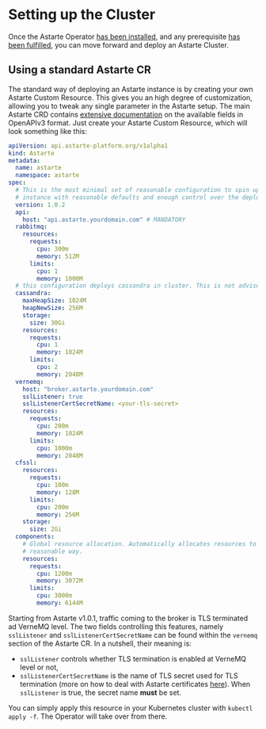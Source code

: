 # Setting up the Cluster

Once the Astarte Operator [has been installed](030-installation_kubernetes.html), and any prerequisite
[has been fulfilled](020-prerequisites.html), you can move forward and deploy an Astarte Cluster.

## Using a standard Astarte CR

The standard way of deploying an Astarte instance is by creating your own Astarte Custom Resource.
This gives you an high degree of customization, allowing you to tweak any single parameter in the
Astarte setup. The main Astarte CRD contains [extensive
documentation](https://github.com/astarte-platform/astarte-kubernetes-operator/blob/v1.0.2/config/crd/bases/api.astarte-platform.org_astartes.yaml)
on the available fields in OpenAPIv3 format. Just create your Astarte Custom Resource, which will
look something like this:

```yaml
apiVersion: api.astarte-platform.org/v1alpha1
kind: Astarte
metadata:
  name: astarte
  namespace: astarte
spec:
  # This is the most minimal set of reasonable configuration to spin up an Astarte
  # instance with reasonable defaults and enough control over the deployment.
  version: 1.0.2
  api:
    host: "api.astarte.yourdomain.com" # MANDATORY
  rabbitmq:
    resources:
      requests:
        cpu: 300m
        memory: 512M
      limits:
        cpu: 1
        memory: 1000M
  # this configuration deploys cassandra in cluster. This is not advised for production environments
  cassandra:
    maxHeapSize: 1024M
    heapNewSize: 256M
    storage:
      size: 30Gi
    resources:
      requests:
        cpu: 1
        memory: 1024M
      limits:
        cpu: 2
        memory: 2048M
  vernemq:
    host: "broker.astarte.yourdomain.com"
    sslListener: true
    sslListenerCertSecretName: <your-tls-secret>
    resources:
      requests:
        cpu: 200m
        memory: 1024M
      limits:
        cpu: 1000m
        memory: 2048M
  cfssl:
    resources:
      requests:
        cpu: 100m
        memory: 128M
      limits:
        cpu: 200m
        memory: 256M
    storage:
      size: 2Gi
  components:
    # Global resource allocation. Automatically allocates resources to components weighted in a
    # reasonable way.
    resources:
      requests:
        cpu: 1200m
        memory: 3072M
      limits:
        cpu: 3000m
        memory: 6144M
```

Starting from Astarte v1.0.1, traffic coming to the broker is TLS terminated ad VerneMQ level. The
two fields controlling this features, namely `sslListener` and `sslListenerCertSecretName` can be
found within the `vernemq` section of the Astarte CR. In a nutshell, their meaning is:
- `sslListener` controls whether TLS termination is enabled at VerneMQ level or not,
- `sslListenerCertSecretName` is the name of TLS secret used for TLS termination (more on how to
  deal with Astarte certificates [here](050-handling_certificates.html)). When `sslListener` is
  true, the secret name **must** be set.

You can simply apply this resource in your Kubernetes cluster with `kubectl apply -f`. The Operator
will take over from there.
